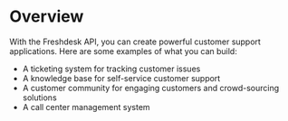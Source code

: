# Overview

With the Freshdesk API, you can create powerful customer support applications.
Here are some examples of what you can build:

- A ticketing system for tracking customer issues
- A knowledge base for self-service customer support
- A customer community for engaging customers and crowd-sourcing solutions
- A call center management system
